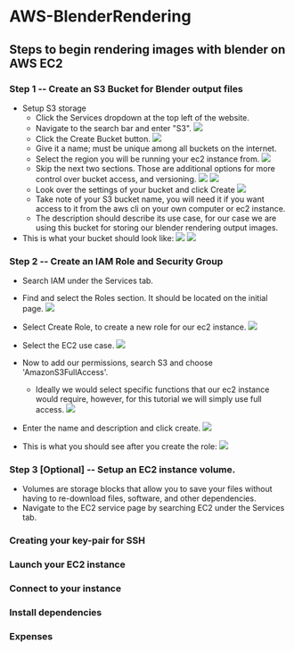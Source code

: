 # AWS-BlenderRendering

## Steps to begin rendering images with blender on AWS EC2

### Step 1 -- Create an S3 Bucket for Blender output files
  * Setup S3 storage
    * Click the Services dropdown at the top left of the website.
    * Navigate to the search bar and enter "S3".
    ![](./source-md/S3-1-SearchS3.png)
    * Click the Create Bucket button.
    ![](./source-md/S3-2-CreateBucket.png)
    * Give it a name; must be unique among all buckets on the internet.
    * Select the region you will be running your ec2 instance from.
    ![](./source-md/S3-3-SetNameAndRegion.png)
    * Skip the next two sections. 
        Those are additional options for more control over bucket access, and
        versioning.
    ![](./source-md/S3-4-SetVersioningAndLogging.png)
    ![](./source-md/S3-5-SetAccessLevels.png)
    * Look over the settings of your bucket and click Create
    ![](./source-md/S3-6-CreateBucket.png)
    * Take note of your S3 bucket name, you will need it if you want access to it from the aws cli on 
    your own computer or ec2 instance.
    * The description should describe its use case, for our case we are using this 
    bucket for storing our blender rendering output images.
  * This is what your bucket should look like:
  ![](./source-md/S3-7-bucketList.png)
  ![](./source-md/S3-8-insideBucket.png)
    
### Step 2 -- Create an IAM Role and Security Group
  * Search IAM under the Services tab.
  
  * Find and select the Roles section. It should be located on the initial page.
  ![](./source-md/IAM-1-SelectRoles.png)
  
  * Select Create Role, to create a new role for our ec2 instance.
  ![](./source-md/IAM-2-SelectCreateRole.png)
  
  * Select the EC2 use case.
  ![](./source-md/IAM-3-SelectIAMUseCase.png)
  
  * Now to add our permissions, search S3 and choose 'AmazonS3FullAccess'.
    * Ideally we would select specific functions that our ec2 instance would require, however, 
    for this tutorial we will simply use full access.
    ![](./source-md/IAM-4-SearchAndSelectS3Access.png)
  
  * Enter the name and description and click create.
  ![](./source-md/IAM-5-SetNameAndDescriptionCreate.png)
  
  * This is what you should see after you create the role:
  ![](./source-md/IAM-6-RoleCreated.png)
  
### Step 3 [Optional] -- Setup an EC2 instance volume.
* Volumes are storage blocks that allow you to save your files without having to re-download files, 
software, and other dependencies.
* Navigate to the EC2 service page by searching EC2 under the Services tab.
### Creating your key-pair for SSH
### Launch your EC2 instance
### Connect to your instance
### Install dependencies
### Expenses

